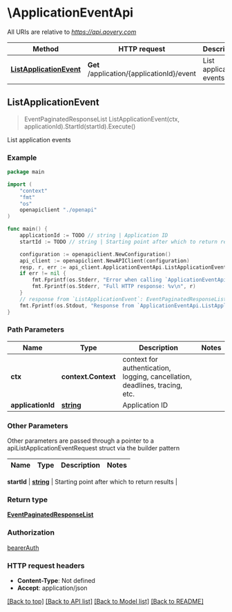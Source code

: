 # \ApplicationEventApi

All URIs are relative to *https://api.qovery.com*

Method | HTTP request | Description
------------- | ------------- | -------------
[**ListApplicationEvent**](ApplicationEventApi.md#ListApplicationEvent) | **Get** /application/{applicationId}/event | List application events



## ListApplicationEvent

> EventPaginatedResponseList ListApplicationEvent(ctx, applicationId).StartId(startId).Execute()

List application events



### Example

```go
package main

import (
    "context"
    "fmt"
    "os"
    openapiclient "./openapi"
)

func main() {
    applicationId := TODO // string | Application ID
    startId := TODO // string | Starting point after which to return results (optional)

    configuration := openapiclient.NewConfiguration()
    api_client := openapiclient.NewAPIClient(configuration)
    resp, r, err := api_client.ApplicationEventApi.ListApplicationEvent(context.Background(), applicationId).StartId(startId).Execute()
    if err != nil {
        fmt.Fprintf(os.Stderr, "Error when calling `ApplicationEventApi.ListApplicationEvent``: %v\n", err)
        fmt.Fprintf(os.Stderr, "Full HTTP response: %v\n", r)
    }
    // response from `ListApplicationEvent`: EventPaginatedResponseList
    fmt.Fprintf(os.Stdout, "Response from `ApplicationEventApi.ListApplicationEvent`: %v\n", resp)
}
```

### Path Parameters


Name | Type | Description  | Notes
------------- | ------------- | ------------- | -------------
**ctx** | **context.Context** | context for authentication, logging, cancellation, deadlines, tracing, etc.
**applicationId** | [**string**](.md) | Application ID | 

### Other Parameters

Other parameters are passed through a pointer to a apiListApplicationEventRequest struct via the builder pattern


Name | Type | Description  | Notes
------------- | ------------- | ------------- | -------------

 **startId** | [**string**](string.md) | Starting point after which to return results | 

### Return type

[**EventPaginatedResponseList**](EventPaginatedResponseList.md)

### Authorization

[bearerAuth](../README.md#bearerAuth)

### HTTP request headers

- **Content-Type**: Not defined
- **Accept**: application/json

[[Back to top]](#) [[Back to API list]](../README.md#documentation-for-api-endpoints)
[[Back to Model list]](../README.md#documentation-for-models)
[[Back to README]](../README.md)

